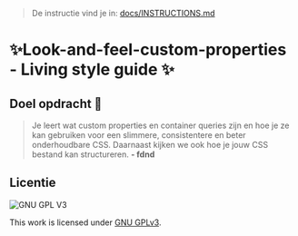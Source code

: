 > De instructie vind je in: [docs/INSTRUCTIONS.md](docs/INSTRUCTIONS.md)

# ✨Look-and-feel-custom-properties - Living style guide ✨

<h2>Doel opdracht 🎯</h2>

> Je leert wat custom properties en container queries zijn en hoe je ze kan gebruiken voor een slimmere, consistentere en beter onderhoudbare CSS. Daarnaast kijken we ook hoe je jouw CSS bestand kan structureren. <strong>- fdnd</strong> 


## Licentie

![GNU GPL V3](https://www.gnu.org/graphics/gplv3-127x51.png)

This work is licensed under [GNU GPLv3](./LICENSE).
